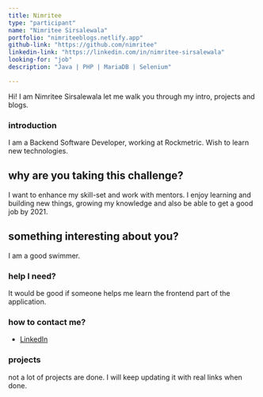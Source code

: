```yaml
---
title: Nimritee
type: "participant"
name: "Nimritee Sirsalewala"
portfolio: "nimriteeblogs.netlify.app"
github-link: "https://github.com/nimritee"
linkedin-link: "https://linkedin.com/in/nimritee-sirsalewala"
looking-for: "job"
description: "Java | PHP | MariaDB | Selenium"

---
```


Hi! I am Nimritee Sirsalewala let me walk you through my intro, projects and blogs.

### introduction

I am a Backend Software Developer, working at Rockmetric. Wish to learn new technologies.

## why are you taking this challenge?

I want to enhance my skill-set and work with mentors. I enjoy learning and building new things, growing my knowledge and also be able to get a good job by 2021.

## something interesting about you?

I am a good swimmer.

### help I need?

It would be good if someone helps me learn the frontend part of the application.

### how to contact me?

- [LinkedIn](https://linkedin.com/in/nimritee-sirsalewala)

### projects

not a lot of projects are done. I will keep updating it with real links when done.